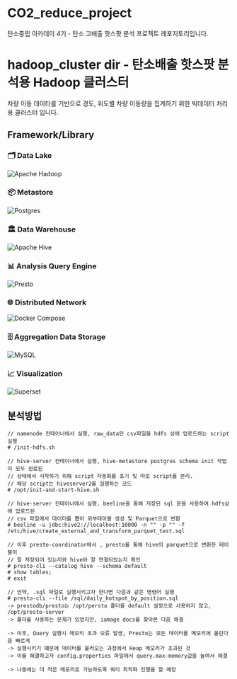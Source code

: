 # CO2_reduce_project
탄소중립 아카데미 4기 - 탄소 고배출 핫스팟 분석 프로젝트 레포지토리입니다.

# hadoop_cluster dir - 탄소배출 핫스팟 분석용 Hadoop 클러스터
차량 이동 데이터를 기반으로 경도, 위도별 차량 이동량을 집계하기 위한 빅데이터 처리용 클러스터 입니다.

## Framework/Library

### 🗂 Data Lake
![Apache Hadoop](https://img.shields.io/badge/apache_hadoop-66CCFF.svg?style=for-the-badge&logo=apachehadoop&logoColor=white)

### 📦 Metastore
![Postgres](https://img.shields.io/badge/postgres-%23316192.svg?style=for-the-badge&logo=postgresql&logoColor=white)

### 🏛 Data Warehouse
![Apache Hive](https://img.shields.io/badge/apache_hive-FDEE21.svg?style=for-the-badge&logo=apachehive&logoColor=white)

### 📊 Analysis Query Engine
![Presto](https://img.shields.io/badge/presto-5890FF.svg?style=for-the-badge&logo=presto&logoColor=white)

### 🌐 Distributed Network
![Docker Compose](https://img.shields.io/badge/docker_compose-2496ED.svg?style=for-the-badge&logo=docker&logoColor=white)

### 🗄 Aggregation Data Storage
![MySQL](https://img.shields.io/badge/mysql-4479A1.svg?style=for-the-badge&logo=mysql&logoColor=white)

### 📈 Visualization
![Superset](https://img.shields.io/badge/superset-20A6C9.svg?style=for-the-badge&logo=apachesuperset&logoColor=white)


## 분석방법
```
// namenode 컨테이너에서 실행, raw_data인 csv파일을 hdfs 상에 업로드하는 script 실행
# /init-hdfs.sh

// hive-server 컨테이너에서 실행, hive-metastore postgres schema init 작업이 모두 완료된
// 상태에서 시작하기 위해 script 자동화를 포기 및 따로 script를 분리.
// 해당 script는 hiveserver2를 실행하는 코드
# /opt/init-and-start-hive.sh

// hive-server 컨테이너에서 실행, beeline을 통해 저장된 sql 문을 사용하여 hdfs상에 업로드된
// csv 파일에서 데이터를 뽑아 외부테이블 생성 및 Parquet으로 변환
# beeline -u jdbc:hive2://localhost:10000 -n "" -p "" -f /etc/hive/create_external_and_transform_parquet_test.sql

// 이후 presto-coordinator에서 , presto를 통해 hive의 parquet으로 변환한 테이블이 
// 잘 저장되어 있는지와 hive와 잘 연결되었는지 확인
# presto-cli --catalog hive --schema default
# show tables;
# exit

// 만약, .sql 파일로 실행시키고자 한다면 다음과 같은 명령어 실행
# presto-cli --file /sql/daily_hotspot_by_position.sql
-> prestodb/presto는 /opt/persto 폴더를 default 설정으로 사용하지 않고, /opt/presto-server
-> 폴더를 사용하는 문제가 있었지만, iamage docs를 찾아본 다음 해결

-> 이후, Query 실행시 메모리 초과 오류 발생, Presto는 모든 데이터를 메모리에 올린다음 빠르게 
-> 실행시키기 떄문에 데이터를 불러오는 과정에서 Heap 메모리가 초과된 것
-> 이를 해결하고자 config.properties 파일에서 query.max-memory값을 높여서 해결

-> 나중에는 더 적은 메모리로 가능하도록 쿼리 최적화 진행을 할 예정

```
